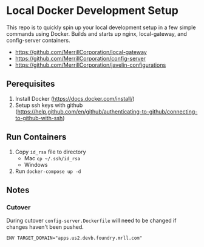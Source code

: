 # Local Docker Development Setup

This repo is to quickly spin up your local development setup in a few simple commands using Docker. Builds and starts up nginx, local-gateway, and config-server containers. 

- https://github.com/MerrillCorporation/local-gateway
- https://github.com/MerrillCorporation/config-server
- https://github.com/MerrillCorporation/javelin-configurations

## Perequisites 

1. Install Docker (https://docs.docker.com/install/)
2. Setup ssh keys with github (https://help.github.com/en/github/authenticating-to-github/connecting-to-github-with-ssh)

## Run Containers
1. Copy `id_rsa` file to directory
    - Mac `cp ~/.ssh/id_rsa`
    - Windows 
2. Run `docker-compose up -d`

## Notes

### Cutover 

During cutover `config-server.Dockerfile` will need to be changed if changes haven't been pushed. 

`ENV TARGET_DOMAIN="apps.us2.devb.foundry.mrll.com"`